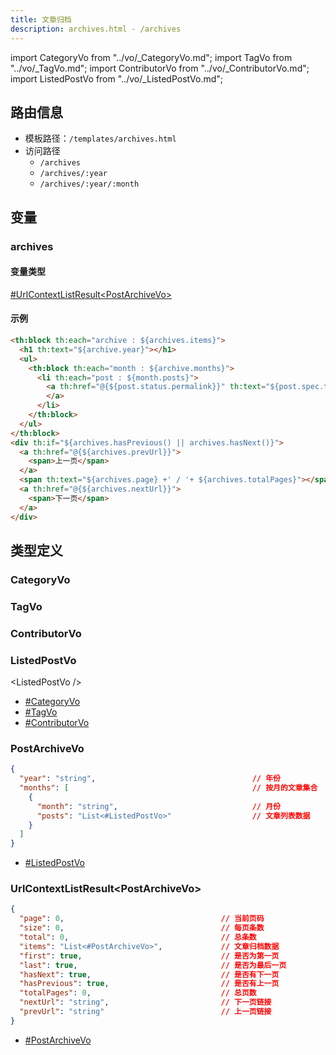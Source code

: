 ```yaml
---
title: 文章归档
description: archives.html - /archives
---
```


import CategoryVo from "../vo/_CategoryVo.md";
import TagVo from "../vo/_TagVo.md";
import ContributorVo from "../vo/_ContributorVo.md";
import ListedPostVo from "../vo/_ListedPostVo.md";

## 路由信息

- 模板路径：`/templates/archives.html`
- 访问路径
  - `/archives`
  - `/archives/:year`
  - `/archives/:year/:month`

## 变量

### archives

#### 变量类型

[#UrlContextListResult\<PostArchiveVo\>](#urlcontextlistresultpostarchivevo)

#### 示例

```html title="/templates/archives.html"
<th:block th:each="archive : ${archives.items}">
  <h1 th:text="${archive.year}"></h1>
  <ul>
    <th:block th:each="month : ${archive.months}">
      <li th:each="post : ${month.posts}">
        <a th:href="@{${post.status.permalink}}" th:text="${post.spec.title}">
        </a>
      </li>
    </th:block>
  </ul>
</th:block>
<div th:if="${archives.hasPrevious() || archives.hasNext()}">
  <a th:href="@{${archives.prevUrl}}">
    <span>上一页</span>
  </a>
  <span th:text="${archives.page} +' / '+ ${archives.totalPages}"></span>
  <a th:href="@{${archives.nextUrl}}">
    <span>下一页</span>
  </a>
</div>
```

## 类型定义

### CategoryVo

<CategoryVo />

### TagVo

<TagVo />

### ContributorVo

<ContributorVo />

### ListedPostVo

\<ListedPostVo \/\>

- [#CategoryVo](#categoryvo)
- [#TagVo](#tagvo)
- [#ContributorVo](#contributorvo)

### PostArchiveVo

```json title="PostArchiveVo"
{
  "year": "string",                                   // 年份
  "months": [                                         // 按月的文章集合
    {
      "month": "string",                              // 月份
      "posts": "List<#ListedPostVo>"                  // 文章列表数据
    }
  ]
}
```

- [#ListedPostVo](#listedpostvo)

### UrlContextListResult\<PostArchiveVo\>

```json title="UrlContextListResult<PostArchiveVo>"
{
  "page": 0,                                   // 当前页码
  "size": 0,                                   // 每页条数
  "total": 0,                                  // 总条数
  "items": "List<#PostArchiveVo>",             // 文章归档数据
  "first": true,                               // 是否为第一页
  "last": true,                                // 是否为最后一页
  "hasNext": true,                             // 是否有下一页
  "hasPrevious": true,                         // 是否有上一页
  "totalPages": 0,                             // 总页数
  "nextUrl": "string",                         // 下一页链接
  "prevUrl": "string"                          // 上一页链接
}
```

- [#PostArchiveVo](#postarchivevo)
